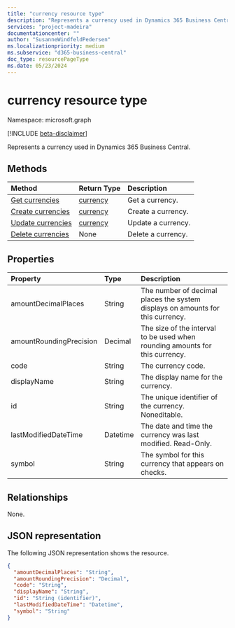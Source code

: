 ```yaml
---
title: "currency resource type"
description: "Represents a currency used in Dynamics 365 Business Central."
services: "project-madeira"
documentationcenter: ""
author: "SusanneWindfeldPedersen"
ms.localizationpriority: medium
ms.subservice: "d365-business-central"
doc_type: resourcePageType
ms.date: 05/23/2024
---
```


# currency resource type

Namespace: microsoft.graph

[!INCLUDE [beta-disclaimer](../../includes/beta-disclaimer.md)]

Represents a currency used in Dynamics 365 Business Central.

## Methods
| Method                                                  |Return Type|Description       |
|:--------------------------------------------------------|:----------|:-----------------|
|[Get currencies](../api/dynamics-currencies-get.md)      |[currency](dynamics-currencies.md) |Get a currency.   |
|[Create currencies](../api/dynamics-create-currencies.md)  |[currency](dynamics-currencies.md) |Create a currency.|
|[Update currencies](../api/dynamics-currencies-update.md) |[currency](dynamics-currencies.md) |Update a currency.|
|[Delete currencies](../api/dynamics-currencies-delete.md)|None       |Delete a currency.|

## Properties
| Property	            | Type	 |Description                                                   |
|:----------------------|:-------|:-------------------------------------------------------------|
|amountDecimalPlaces    |String  |The number of decimal places the system displays on amounts for this currency.|
|amountRoundingPrecision|Decimal |The size of the interval to be used when rounding amounts for this currency.|
|code                   |String  |The currency code.                                  |
|displayName            |String  |The display name for the currency.                          |
|id                     |String    |The unique identifier of the currency. Noneditable.                  |
|lastModifiedDateTime   |Datetime|The date and time the currency was last modified. Read-Only.       |
|symbol                 |String  |The symbol for this currency that appears on checks.|


## Relationships
None.

## JSON representation

The following JSON representation shows the resource.

```json
{
  "amountDecimalPlaces": "String",
  "amountRoundingPrecision": "Decimal",
  "code": "String",
  "displayName": "String",
  "id": "String (identifier)",
  "lastModifiedDateTime": "Datetime",
  "symbol": "String"
}
```
